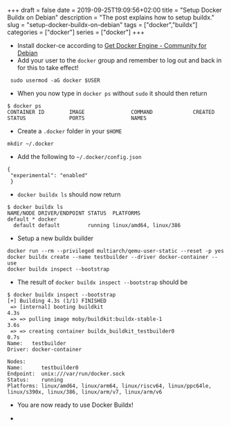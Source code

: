 +++ 
draft = false
date = 2019-09-25T19:09:56+02:00
title = "Setup Docker Buildx on Debian"
description = "The post explains how to setup buildx."
slug = "setup-docker-buildx-on-debian"
tags = ["docker","buildx"]
categories = ["docker"]
series = ["docker"]
+++

- Install docker-ce according to [Get Docker Engine - Community for Debian](https://docs.docker.com/install/linux/docker-ce/debian/)
- Add your user to the `docker` group and remember to log out and back in for this to take effect!
```
 sudo usermod -aG docker $USER
```
- When you now type in `docker ps` without `sudo` it should then return
```
$ docker ps
CONTAINER ID        IMAGE               COMMAND             CREATED             STATUS              PORTS               NAMES
```
- Create a `.docker` folder in your `$HOME`
```
mkdir ~/.docker
```
- Add the following to `~/.docker/config.json`
```
{
 "experimental": "enabled"
 }
```
- `docker buildx ls` should now return
```
$ docker buildx ls
NAME/NODE DRIVER/ENDPOINT STATUS  PLATFORMS
default * docker                  
  default default         running linux/amd64, linux/386
```
- Setup a new buildx builder
```
docker run --rm --privileged multiarch/qemu-user-static --reset -p yes
docker buildx create --name testbuilder --driver docker-container --use
docker buildx inspect --bootstrap
```
- The result of `docker buildx inspect --bootstrap` should be
```
$ docker buildx inspect --bootstrap
[+] Building 4.3s (1/1) FINISHED                                                                                                                                                        
 => [internal] booting buildkit                                                                                                                                                    4.3s
 => => pulling image moby/buildkit:buildx-stable-1                                                                                                                                 3.6s
 => => creating container buildx_buildkit_testbuilder0                                                                                                                             0.7s
Name:   testbuilder
Driver: docker-container

Nodes:
Name:      testbuilder0
Endpoint:  unix:///var/run/docker.sock
Status:    running
Platforms: linux/amd64, linux/arm64, linux/riscv64, linux/ppc64le, linux/s390x, linux/386, linux/arm/v7, linux/arm/v6
```
- You are now ready to use Docker Buildx!

<!-- Beginning of tippin.me Button -->
- <div>
<div id="tippin-button" data-dest="mirioeggmann"></div>
<script src="https://tippin.me/buttons/tip.js" type="text/javascript"></script>
</div>
<!-- End of tippin.me Button -->
